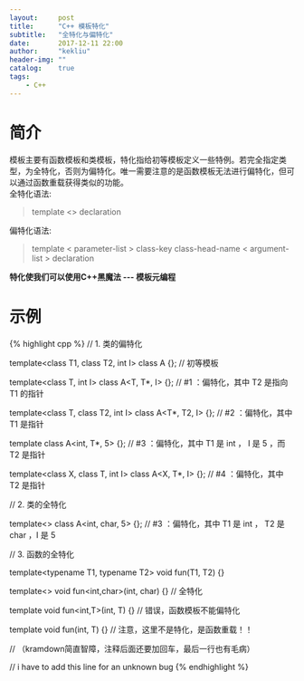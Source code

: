 ```yaml
---
layout:     post
title:      "C++ 模板特化"
subtitle:   "全特化与偏特化"
date:       2017-12-11 22:00
author:     "kekliu"
header-img: ""
catalog:    true
tags:
    - C++
---
```


# 简介
模板主要有函数模板和类模板，特化指给初等模板定义一些特例。若完全指定类型，为全特化，否则为偏特化。唯一需要注意的是函数模板无法进行偏特化，但可以通过函数重载获得类似的功能。<br>
全特化语法:
> template <> declaration

偏特化语法:
> template < parameter-list > class-key class-head-name < argument-list > declaration

<b>特化使我们可以使用C++黑魔法 --- 模板元编程</b>

# 示例
{% highlight cpp %}
// 1. 类的偏特化

template<class T1, class T2, int I>
class A {};                // 初等模板

 
template<class T, int I>
class A<T, T*, I> {};      // #1 ：偏特化，其中 T2 是指向 T1 的指针


template<class T, class T2, int I>
class A<T*, T2, I> {};     // #2 ：偏特化，其中 T1 是指针


template<class T>
class A<int, T*, 5> {};    // #3 ：偏特化，其中 T1 是 int ， I 是 5 ，而 T2 是指针


template<class X, class T, int I>
class A<X, T*, I> {};      // #4 ：偏特化，其中 T2 是指针



// 2. 类的全特化

template<>
class A<int, char, 5> {};  // #3 ：偏特化，其中 T1 是 int ， T2 是 char ，I 是 5



// 3. 函数的全特化

template<typename T1, typename T2>
void fun(T1, T2) {}

template<>
void fun<int,char>(int, char) {}  // 全特化


template<typename T>
void fun<int,T>(int, T) {}        // 错误，函数模板不能偏特化


template<typename T>
void fun(int, T) {}               // 注意，这里不是特化，是函数重载！！


// （kramdown简直智障，注释后面还要加回车，最后一行也有毛病）

// i have to add this line for an unknown bug
{% endhighlight %}
